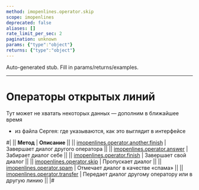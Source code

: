 ```yaml
---
method: imopenlines.operator.skip
scope: imopenlines
deprecated: false
aliases: []
rate_limit_per_sec: 2
pagination: unknown
params: {"type":"object"}
returns: {"type":"object"}
---
```


Auto-generated stub. Fill in params/returns/examples.

---

# Операторы открытых линий



Тут может не хватать некоторых данных — дополним в ближайшее время







- из файла Сергея: где указываются, как это выглядит в интерфейсе





#|
|| **Метод** | **Описание** ||
|| [imopenlines.operator.another.finish](./imopenlines-operator-another-finish.md) | Завершает диалог другого оператора ||
|| [imopenlines.operator.answer](./imopenlines-operator-answer.md) | Забирает диалог себе ||
|| [imopenlines.operator.finish](./imopenlines-operator-finish.md) | Завершает свой диалог ||
|| [imopenlines.operator.skip](./imopenlines-operator-skip.md) | Пропускает диалог ||
|| [imopenlines.operator.spam](./imopenlines-operator-spam.md) | Отмечает диалог в качестве «спама» ||
|| [imopenlines.operator.transfer](./imopenlines-operator-transfer.md) | Передает диалог другому оператору или в другую линию ||
|#

